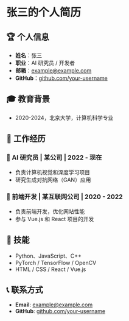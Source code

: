 <link rel="stylesheet" href="style.css">

# 张三的个人简历

## 🏆 个人信息
- **姓名**：张三
- **职业**：AI 研究员 / 开发者
- **邮箱**：example@example.com
- **GitHub**：[github.com/your-username](https://github.com/your-username)

## 🎓 教育背景
- 2020-2024，北京大学，计算机科学专业

## 💼 工作经历
### 🔹 AI 研究员 | 某公司 | 2022 - 现在
- 负责计算机视觉和深度学习项目
- 研究生成对抗网络（GAN）应用

### 🔹 前端开发 | 某互联网公司 | 2020 - 2022
- 负责前端开发，优化网站性能
- 参与 Vue.js 和 React 项目的开发

## 🔧 技能
- Python、JavaScript、C++
- PyTorch / TensorFlow / OpenCV
- HTML / CSS / React / Vue.js

## 📞 联系方式
- **Email**: example@example.com
- **GitHub**: [github.com/your-username](https://github.com/your-username)
